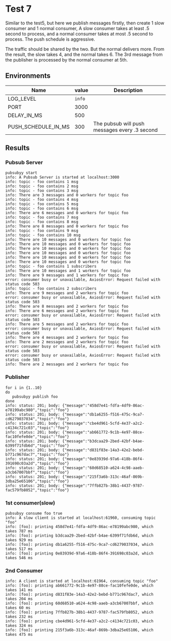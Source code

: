 # Test 7
Similar to the test5, but here we publish messages firstly, then create 1 slow consumer and 1 normal consumer, 
A slow consumer takes at least .5 second to process, and a normal consumer takes at most .5 second to process.
The push schedule is aggressive. 

The traffic should be shared by the two. But the normal delivers more. 
From the result, the slow takes 4, and the normal takes 6. 
The 3rd message from the publisher is processed by the normal consumer at 5th. 

## Environments
| Name | value | Description|
| --- | ----| --------- |
| LOG_LEVEL | `info` | 
| PORT | 3000 |  |
| DELAY_IN_MS | 500 | |
| PUSH_SCHEDULE_IN_MS | 300 | The pubsub will push messages every .3 second |

## Results
### Pubsub Server
```
pubsubyy start
info: A Pubsub Server is started at localhost:3000
info: topic - foo contains 1 msg
info: topic - foo contains 2 msg
info: topic - foo contains 3 msg
info: There are 3 messages and 0 workers for topic foo
info: topic - foo contains 4 msg
info: topic - foo contains 5 msg
info: topic - foo contains 6 msg
info: There are 6 messages and 0 workers for topic foo
info: topic - foo contains 7 msg
info: topic - foo contains 8 msg
info: There are 8 messages and 0 workers for topic foo
info: topic - foo contains 9 msg
info: topic - foo contains 10 msg
info: There are 10 messages and 0 workers for topic foo
info: There are 10 messages and 0 workers for topic foo
info: There are 10 messages and 0 workers for topic foo
info: There are 10 messages and 0 workers for topic foo
info: There are 10 messages and 0 workers for topic foo
info: There are 10 messages and 0 workers for topic foo
info: topic - foo contains 1 subscribers
info: There are 10 messages and 1 workers for topic foo
info: There are 9 messages and 1 workers for topic foo
error: consumer busy or unavailable, AxiosError: Request failed with status code 503
info: topic - foo contains 2 subscribers
info: There are 9 messages and 2 workers for topic foo
error: consumer busy or unavailable, AxiosError: Request failed with status code 503
info: There are 8 messages and 2 workers for topic foo
info: There are 6 messages and 2 workers for topic foo
error: consumer busy or unavailable, AxiosError: Request failed with status code 503
info: There are 5 messages and 2 workers for topic foo
error: consumer busy or unavailable, AxiosError: Request failed with status code 503
info: There are 4 messages and 2 workers for topic foo
info: There are 2 messages and 2 workers for topic foo
error: consumer busy or unavailable, AxiosError: Request failed with status code 503
error: consumer busy or unavailable, AxiosError: Request failed with status code 503
info: There are 2 messages and 2 workers for topic foo
```

### Publisher
```
for i in {1..10}
do
   pubsubyy publish foo
done
info: status: 201; body: {"message":"458d7e41-fdfa-4df9-86ac-e78199abc980","topic":"foo"}
info: status: 201; body: {"message":"db1a6255-f516-475c-9ca7-cd6279037034","topic":"foo"}
info: status: 201; body: {"message":"cbe4d961-5cfd-4e37-a2c2-c4134c721c03","topic":"foo"}
info: status: 201; body: {"message":"ab661772-9c1b-4e97-88ce-fac10fefe0de","topic":"foo"}
info: status: 201; body: {"message":"b3dcaa29-2bed-42bf-b4ae-6399f71fdb6d","topic":"foo"}
info: status: 201; body: {"message":"d831f83e-14a3-42e2-bebd-b771c967dac7","topic":"foo"}
info: status: 201; body: {"message":"0e83939d-97a6-418b-86f4-391698c03a2d","topic":"foo"}
info: status: 201; body: {"message":"60d68510-a624-4c98-aaeb-a3cb67007bbf","topic":"foo"}
info: status: 201; body: {"message":"215f3a6b-313c-46af-869b-3dba25e65106","topic":"foo"}
info: status: 201; body: {"message":"7ffb827b-38b1-4437-9787-fac579fb8052","topic":"foo"}
```

### 1st consumer(slow)
```
pubsubyy consume foo true
info: A slow client is started at localhost:61960, consuming topic "foo"
info: [foo]: printing 458d7e41-fdfa-4df9-86ac-e78199abc980, which takes 787 ms
info: [foo]: printing b3dcaa29-2bed-42bf-b4ae-6399f71fdb6d, which takes 929 ms
info: [foo]: printing db1a6255-f516-475c-9ca7-cd6279037034, which takes 517 ms
info: [foo]: printing 0e83939d-97a6-418b-86f4-391698c03a2d, which takes 546 ms
```

### 2nd Consumer
```
info: A client is started at localhost:61964, consuming topic "foo"
info: [foo]: printing ab661772-9c1b-4e97-88ce-fac10fefe0de, which takes 141 ms
info: [foo]: printing d831f83e-14a3-42e2-bebd-b771c967dac7, which takes 204 ms
info: [foo]: printing 60d68510-a624-4c98-aaeb-a3cb67007bbf, which takes 60 ms
info: [foo]: printing 7ffb827b-38b1-4437-9787-fac579fb8052, which takes 232 ms
info: [foo]: printing cbe4d961-5cfd-4e37-a2c2-c4134c721c03, which takes 324 ms
info: [foo]: printing 215f3a6b-313c-46af-869b-3dba25e65106, which takes 475 ms
```
